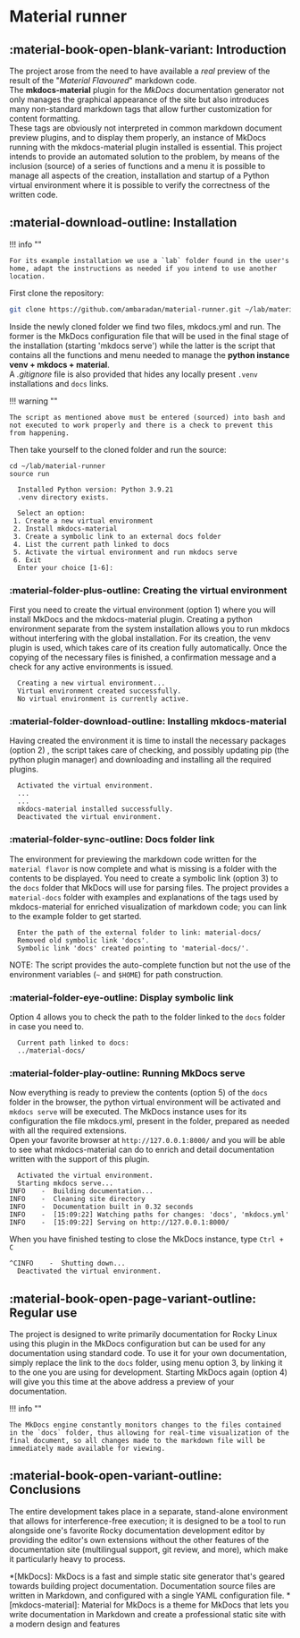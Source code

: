 <!--vale off-->

# Material runner

## :material-book-open-blank-variant: Introduction

The project arose from the need to have available a *real* preview of the result of the "*Material Flavoured*" markdown code.  
The **mkdocs-material** plugin for the *MkDocs* documentation generator not only manages the graphical appearance of the site but also introduces many non-standard markdown tags that allow further customization for content formatting.  
These tags are obviously not interpreted in common markdown document preview plugins, and to display them properly, an instance of MkDocs running with the mkdocs-material plugin installed is essential.
This project intends to provide an automated solution to the problem, by means of the inclusion (source) of a series of functions and a menu it is possible to manage all aspects of the creation, installation and startup of a Python virtual environment where it is possible to verify the correctness of the written code.

## :material-download-outline: Installation

!!! info ""

    For its example installation we use a `lab` folder found in the user's home, adapt the instructions as needed if you intend to use another location.

First clone the repository:

```bash
git clone https://github.com/ambaradan/material-runner.git ~/lab/material-runner
```

Inside the newly cloned folder we find two files, mkdocs.yml and run. The former is the MkDocs configuration file that will be used in the final stage of the installation (starting 'mkdocs serve') while the latter is the script that contains all the functions and menu needed to manage the **python instance venv + mkdocs + material**.  
A *.gitignore* file is also provided that hides any locally present `.venv` installations and `docs` links.

!!! warning ""

    The script as mentioned above must be entered (sourced) into bash and not executed to work properly and there is a check to prevent this from happening.

Then take yourself to the cloned folder and run the source:

``` { .bash .no-copy }
cd ~/lab/material-runner
source run
```

``` { .text .no-copy title="Material runner menu" }
  Installed Python version: Python 3.9.21
  .venv directory exists.

  Select an option:
 1. Create a new virtual environment
 2. Install mkdocs-material
 3. Create a symbolic link to an external docs folder
 4. List the current path linked to docs
 5. Activate the virtual environment and run mkdocs serve
 6. Exit
  Enter your choice [1-6]: 
```

### :material-folder-plus-outline: Creating the virtual environment

First you need to create the virtual environment (option 1) where you will install MkDocs and the mkdocs-material plugin. Creating a python environment separate from the system installation allows you to run mkdocs without interfering with the global installation. For its creation, the venv plugin is used, which takes care of its creation fully automatically. Once the copying of the necessary files is finished, a confirmation message and a check for any active environments is issued.

``` { .text .no-copy }
  Creating a new virtual environment...
  Virtual environment created successfully.
  No virtual environment is currently active.
```

### :material-folder-download-outline: Installing mkdocs-material

Having created the environment it is time to install the necessary packages (option 2) , the script takes care of checking, and possibly updating pip (the python plugin manager) and downloading and installing all the required plugins.

``` { .text .no-copy }
  Activated the virtual environment.
  ...
  ...
  mkdocs-material installed successfully.
  Deactivated the virtual environment.
```

### :material-folder-sync-outline: Docs folder link

The environment for previewing the markdown code written for the `material flavor` is now complete and what is missing is a folder with the contents to be displayed. You need to create a symbolic link (option 3) to the `docs` folder that MkDocs will use for parsing files.
The project provides a `material-docs` folder with examples and explanations of the tags used by mkdocs-material for enriched visualization of markdown code; you can link to the example folder to get started.

``` { .text .no-copy }
  Enter the path of the external folder to link: material-docs/
  Removed old symbolic link 'docs'.
  Symbolic link 'docs' created pointing to 'material-docs/'.
```

NOTE: The script provides the auto-complete function but not the use of the environment variables (`~` and `$HOME`) for path construction.

### :material-folder-eye-outline: Display symbolic link

Option 4 allows you to check the path to the folder linked to the `docs` folder in case you need to.

``` { .text .no-copy }
  Current path linked to docs:
  ../material-docs/
```

### :material-folder-play-outline: Running MkDocs serve

Now everything is ready to preview the contents (option 5) of the `docs` folder in the browser, the python virtual environment will be activated and `mkdocs serve` will be executed. The MkDocs instance uses for its configuration the file mkdocs.yml, present in the folder, prepared as needed with all the required extensions.  
Open your favorite browser at `http://127.0.0.1:8000/` and you will be able to see what mkdocs-material can do to enrich and detail documentation written with the support of this plugin.

``` { .text .no-copy }
  Activated the virtual environment.
  Starting mkdocs serve...
INFO    -  Building documentation...
INFO    -  Cleaning site directory
INFO    -  Documentation built in 0.32 seconds
INFO    -  [15:09:22] Watching paths for changes: 'docs', 'mkdocs.yml'
INFO    -  [15:09:22] Serving on http://127.0.0.1:8000/
```

When you have finished testing to close the MkDocs instance, type `Ctrl + C`

``` { .text .no-copy }
^CINFO    -  Shutting down...
  Deactivated the virtual environment.
```

## :material-book-open-page-variant-outline: Regular use

The project is designed to write primarily documentation for Rocky Linux using this plugin in the MkDocs configuration but can be used for any documentation using standard code.
To use it for your own documentation, simply replace the link to the `docs` folder, using menu option 3, by linking it to the one you are using for development. Starting MkDocs again (option 4) will give you this time at the above address a preview of your documentation.

!!! info ""

    The MkDocs engine constantly monitors changes to the files contained in the `docs` folder, thus allowing for real-time visualization of the final document, so all changes made to the markdown file will be immediately made available for viewing.

## :material-book-open-variant-outline: Conclusions

The entire development takes place in a separate, stand-alone environment that allows for interference-free execution; it is designed to be a tool to run alongside one's favorite Rocky documentation development editor by providing the editor's own extensions without the other features of the documentation site (multilingual support, git review, and more), which make it particularly heavy to process.

*[MkDocs]: MkDocs is a fast and simple static site generator that's geared towards building project documentation. Documentation source files are written in Markdown, and configured with a single YAML configuration file.
*[mkdocs-material]: Material for MkDocs is a theme for MkDocs that lets you write documentation in Markdown and create a professional static site with a modern design and features
